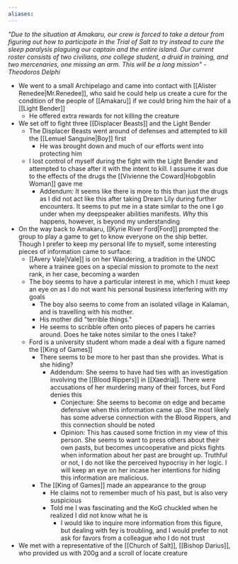 ```yaml
---
aliases:
---
```

*"Due to the situation at Amakaru, our crew is forced to take a detour from figuring out how to participate in the Trial of Salt to try instead to cure the sleep paralysis plaguing our captain and the entire island. Our current roster consists of two civilians, one college student, a druid in training, and two mercenaries, one missing an arm. This will be a long mission" -Theodoros Delphi*

- We went to a small Archipelago and came into contact with [[Alister Renedee|Mr.Renedee]], who said he could help us create a cure for the condition of the people of [[Amakaru]] if we could bring him the hair of a [[Light Bender]]
	- He offered extra rewards for not killing the creature
- We set off to fight three [[Displacer Beasts]] and the Light Bender
	- The Displacer Beasts went around of defenses and attempted to kill the [[Lemuel Sanguine|Boy]] first
		- He was brought down and much of our efforts went into protecting him
	- I lost control of myself during the fight with the Light Bender and attempted to chase after it with the intent to kill. I assume it was due to the effects of the drugs the [[Vivienne the Coward|Hobgoblin Woman]] gave me
		- Addendum: It seems like there is more to this than just the drugs as I did not act like this after taking Dream Lily during further encounters. It seems to put me in a state similar to the one I go under when my deepspeaker abilities manifests. *Why* this happens, however, is beyond my understanding
-  On the way back to Amakaru, [[Kyrie River Ford|Ford]] prompted the group to play a game to get to know everyone on the ship better. Though I prefer to keep my personal life to myself, some interesting pieces of information came to surface:
	- [[Avery Vale|Vale]]  is on her Wandering, a tradition in the UNOC where a trainee goes on a special mission to promote to the next rank, in her case, becoming a warden
	- The boy seems to have a particular interest in me, which I must keep an eye on as I do not want his personal business interfering with my goals
		- The boy also seems to come from an isolated village in Kalaman, and is travelling with his mother. 
		- His mother did "terrible things."
		- He seems to scribble often onto pieces of papers he carries around. Does he take notes similar to the ones I take?
	- Ford is a university student whom made a deal with a figure named the [[King of Games]]
		- There seems to be more to her past than she provides. What is she hiding?
			- Addendum: She seems to have had ties with an investigation involving the [[Blood Rippers]] in [[Xaedria]].  There were accusations of her murdering many of their forces, but Ford denies this
				- Conjecture: She seems to become on edge and became defensive when this information came up. She most likely has some adverse connection with the Blood Rippers, and this connection should be noted
				- Opinion: This has caused some friction in my view of this person. She seems to want to press others about their own pasts, but becomes uncooperative and picks fights when information about her past are brought up. Truthful or not, I do not like the perceived hypocrisy in her logic. I will keep an eye on her incase her intentions for hiding this information are malicious. 
		- The [[King of Games]] made an appearance to the group
			- He claims not to remember much of his past, but is also very suspicious 
			- Told me I was fascinating and the KoG chuckled when he realized I did not know what he is
				- I would like to inquire more information from this figure, but dealing with fey is troubling, and I would prefer to not ask for favors from a colleague who I do not trust
-  We met with a representative of the [[Church of Salt]], [[Bishop Darius]], who provided us with 200g and a scroll of locate creature 
		
		